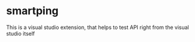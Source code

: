 # smartping
This is a visual studio extension, that helps to test API right from the visual studio itself

